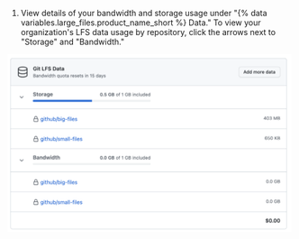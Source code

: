 1. View details of your bandwidth and storage usage under "{% data variables.large_files.product_name_short %} Data." To view your organization's LFS data usage by repository, click the arrows next to "Storage" and "Bandwidth."

  ![Details of Git LFS data usage](/assets/images/help/billing/lfs-data.png)
